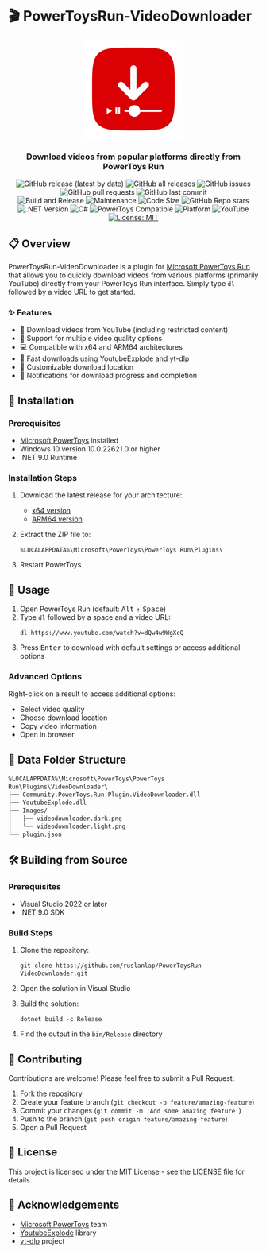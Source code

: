 # 🎬 PowerToysRun-VideoDownloader

<div align="center">
  <img src="VideoDownloader/Community.PowerToys.Run.Plugin.VideoDownloader/Images/logo.png" alt="VideoDownloader Logo" width="200"/>
  <br>
  <h3>Download videos from popular platforms directly from PowerToys Run</h3>
  
  ![GitHub release (latest by date)](https://img.shields.io/github/v/release/ruslanlap/PowerToysRun-VideoDownloader)
  ![GitHub all releases](https://img.shields.io/github/downloads/ruslanlap/PowerToysRun-VideoDownloader/total)
  ![GitHub issues](https://img.shields.io/github/issues/ruslanlap/PowerToysRun-VideoDownloader)
  ![GitHub pull requests](https://img.shields.io/github/issues-pr/ruslanlap/PowerToysRun-VideoDownloader)
  ![GitHub last commit](https://img.shields.io/github/last-commit/ruslanlap/PowerToysRun-VideoDownloader)
  <br>
  ![Build and Release](https://github.com/ruslanlap/PowerToysRun-VideoDownloader/workflows/Build%20and%20Release/badge.svg)
  ![Maintenance](https://img.shields.io/maintenance/yes/2025)
  ![Code Size](https://img.shields.io/github/languages/code-size/ruslanlap/PowerToysRun-VideoDownloader)
  ![GitHub Repo stars](https://img.shields.io/github/stars/ruslanlap/PowerToysRun-VideoDownloader?style=social)
  <br>
  ![.NET Version](https://img.shields.io/badge/.NET-9.0-512BD4)
  ![C#](https://img.shields.io/badge/C%23-8.0-239120)
  ![PowerToys Compatible](https://img.shields.io/badge/PowerToys-Compatible-blue)
  ![Platform](https://img.shields.io/badge/platform-Windows-lightgrey)
  ![YouTube](https://img.shields.io/badge/YouTube-API-FF0000)
  [![License: MIT](https://img.shields.io/badge/License-MIT-yellow.svg)](https://opensource.org/licenses/MIT)
</div>

## 📋 Overview

PowerToysRun-VideoDownloader is a plugin for [Microsoft PowerToys Run](https://github.com/microsoft/PowerToys) that allows you to quickly download videos from various platforms (primarily YouTube) directly from your PowerToys Run interface. Simply type `dl` followed by a video URL to get started.

### ✨ Features

- 🎯 Download videos from YouTube (including restricted content)
- 🔄 Support for multiple video quality options
- 💻 Compatible with x64 and ARM64 architectures
- 🚀 Fast downloads using YoutubeExplode and yt-dlp
- 📂 Customizable download location
- 🔔 Notifications for download progress and completion

## 🚀 Installation

### Prerequisites

- [Microsoft PowerToys](https://github.com/microsoft/PowerToys/releases) installed
- Windows 10 version 10.0.22621.0 or higher
- .NET 9.0 Runtime

### Installation Steps

1. Download the latest release for your architecture:
   - [x64 version](https://github.com/ruslanlap/PowerToysRun-VideoDownloader/releases/latest/download/VideoDownloader-latest-x64.zip)
   - [ARM64 version](https://github.com/ruslanlap/PowerToysRun-VideoDownloader/releases/latest/download/VideoDownloader-latest-arm64.zip)

2. Extract the ZIP file to:
   ```
   %LOCALAPPDATA%\Microsoft\PowerToys\PowerToys Run\Plugins\
   ```

3. Restart PowerToys

## 🔧 Usage

1. Open PowerToys Run (default: <kbd>Alt</kbd> + <kbd>Space</kbd>)
2. Type `dl` followed by a space and a video URL:
   ```
   dl https://www.youtube.com/watch?v=dQw4w9WgXcQ
   ```
3. Press <kbd>Enter</kbd> to download with default settings or access additional options

### Advanced Options

Right-click on a result to access additional options:
- Select video quality
- Choose download location
- Copy video information
- Open in browser

## 📁 Data Folder Structure

```
%LOCALAPPDATA%\Microsoft\PowerToys\PowerToys Run\Plugins\VideoDownloader\
├── Community.PowerToys.Run.Plugin.VideoDownloader.dll
├── YoutubeExplode.dll
├── Images/
│   ├── videodownloader.dark.png
│   └── videodownloader.light.png
└── plugin.json
```

## 🛠️ Building from Source

### Prerequisites

- Visual Studio 2022 or later
- .NET 9.0 SDK

### Build Steps

1. Clone the repository:
   ```
   git clone https://github.com/ruslanlap/PowerToysRun-VideoDownloader.git
   ```

2. Open the solution in Visual Studio

3. Build the solution:
   ```
   dotnet build -c Release
   ```

4. Find the output in the `bin/Release` directory

## 🤝 Contributing

Contributions are welcome! Please feel free to submit a Pull Request.

1. Fork the repository
2. Create your feature branch (`git checkout -b feature/amazing-feature`)
3. Commit your changes (`git commit -m 'Add some amazing feature'`)
4. Push to the branch (`git push origin feature/amazing-feature`)
5. Open a Pull Request

## 📄 License

This project is licensed under the MIT License - see the [LICENSE](LICENSE) file for details.

## 🙏 Acknowledgements

- [Microsoft PowerToys](https://github.com/microsoft/PowerToys) team
- [YoutubeExplode](https://github.com/Tyrrrz/YoutubeExplode) library
- [yt-dlp](https://github.com/yt-dlp/yt-dlp) project
